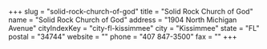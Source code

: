 +++
slug = "solid-rock-church-of-god"
title = "Solid Rock Church of God"
name = "Solid Rock Church of God"
address = "1904 North Michigan Avenue"
cityIndexKey = "city-fl-kissimmee"
city = "Kissimmee"
state = "FL"
postal = "34744"
website = ""
phone = "407 847-3500"
fax = ""
+++
